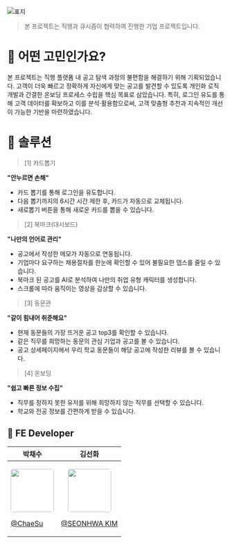 ![표지](https://github.com/user-attachments/assets/404054db-035b-4b0e-bc19-2ea0441cfbb0)

> 본 프로젝트는 직행과 큐시즘이 협력하여 진행한 기업 프로젝트입니다.

# 🧐 어떤 고민인가요?

본 프로젝트는 직행 플랫폼 내 공고 탐색 과정의 불편함을 해결하기 위해 기획되었습니다.
고객이 더욱 빠르고 정확하게 자신에게 맞는 공고를 발견할 수 있도록 개인화 로직 개발과 간결한 온보딩 프로세스 수립을 핵심 목표로 삼았습니다.
특히, 로그인 유도를 통해 고객 데이터를 확보하고 이를 분석·활용함으로써, 고객 맞춤형 추천과 지속적인 개선이 가능한 기반을 마련하였습니다.

# 🌟 솔루션

> [1] 카드뽑기

**"안누르면 손해"**

- 카드 뽑기를 통해 로그인을 유도합니다.
- 다음 뽑기까지의 6시간 시간 제한 후, 카드가 자동으로 교체됩니다.
- 새로뽑기 버튼을 통해 새로운 카드를 뽑을 수 있습니다.

> [2] 북마크(대시보드)

**"나만의 언어로 관리"**

- 공고에서 작성한 메모가 자동으로 연동됩니다.
- 기업마다 요구하는 채용절차를 한눈에 확인할 수 있어 불필요한 뎁스를 줄일 수 있습니다.
- 북마크 된 공고를 AI로 분석하여 나만의 취업 유형 캐릭터를 생성합니다.
- 스크롤에 따라 움직이는 영상을 감상할 수 있습니다.

> [3] 동문관

**"같이 힘내어 취준해요"**

- 현재 동문들의 가장 뜨거운 공고 top3를 확인할 수 있습니다.
- 같은 직무를 희망하는 동문의 관심 기업과 공고를 볼 수 있습니다.
- 공고 상세페이지에서 우리 학교 동문들이 해당 공고에 작성한 리뷰를 볼 수 있습니다.

> [4] 온보딩

**"쉽고 빠른 정보 수집"**

- 직무를 정하지 못한 유저를 위해 희망하지 않는 직무를 선택할 수 있습니다.
- 학교와 전공 정보를 간편하게 받을 수 있습니다.

## 🌃 FE Developer

| 박채수                                                                                                                                                                                                  | 김선화                                                                                                                                                                                                            |
| ------------------------------------------------------------------------------------------------------------------------------------------------------------------------------------------------------- | ----------------------------------------------------------------------------------------------------------------------------------------------------------------------------------------------------------------- |
| <p align="center"><img src="https://avatars.githubusercontent.com/u/127167163?v=4" width="100" height="100" style="border-radius: 5%;"> <p align="center"><p>[@ChaeSu](https://github.com/Chasyuss)</p> | <p align="center"><img src="https://avatars.githubusercontent.com/u/105573067?v=4" width="100" height="100" style="border-radius: 5%;"></p> <p align="center"><p>[@SEONHWA KIM](https://github.com/sunhwaaRj)</p> |

</br>
